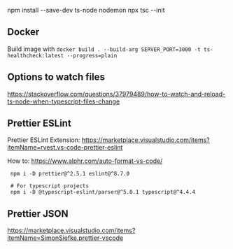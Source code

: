 npm install --save-dev ts-node nodemon
npx tsc --init

## Docker

Build image with `docker build . --build-arg SERVER_PORT=3000 -t ts-healthcheck:latest --progress=plain`

## Options to watch files

https://stackoverflow.com/questions/37979489/how-to-watch-and-reload-ts-node-when-typescript-files-change

## Prettier ESLint

Prettier ESLint Extension: https://marketplace.visualstudio.com/items?itemName=rvest.vs-code-prettier-eslint

How to: https://www.alphr.com/auto-format-vs-code/

```
 npm i -D prettier@^2.5.1 eslint@^8.7.0

 # For typescript projects
 npm i -D @typescript-eslint/parser@^5.0.1 typescript@^4.4.4
```

## Prettier JSON

https://marketplace.visualstudio.com/items?itemName=SimonSiefke.prettier-vscode
